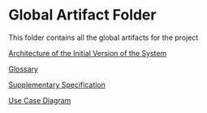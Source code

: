 # Global Artifact Folder

This folder contains all the global artifacts for the project

[Architecture of the Initial Version of the System](00.architecture/architecture.md)

[Glossary](01.requirements-engineering/glossary.md)

[Supplementary Specification](01.requirements-engineering/supplementary-specification.md)

[Use Case Diagram](01.requirements-engineering/use-case-diagram.md)
